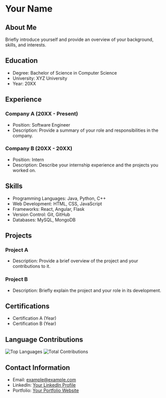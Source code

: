 # Your Name

## About Me

Briefly introduce yourself and provide an overview of your background, skills, and interests.

## Education

- Degree: Bachelor of Science in Computer Science
- University: XYZ University
- Year: 20XX

## Experience

### Company A (20XX - Present)

- Position: Software Engineer
- Description: Provide a summary of your role and responsibilities in the company.

### Company B (20XX - 20XX)

- Position: Intern
- Description: Describe your internship experience and the projects you worked on.

## Skills

- Programming Languages: Java, Python, C++
- Web Development: HTML, CSS, JavaScript
- Frameworks: React, Angular, Flask
- Version Control: Git, GitHub
- Databases: MySQL, MongoDB

## Projects

### Project A

- Description: Provide a brief overview of the project and your contributions to it.

### Project B

- Description: Briefly explain the project and your role in its development.

## Certifications

- Certification A (Year)
- Certification B (Year)

## Language Contributions

![Top Languages](https://github-readme-stats.vercel.app/api/top-langs/?username=YourUsername&layout=compact&hide=html)
![Total Contributions](https://github-readme-stats.vercel.app/api?username=YourUsername&show_icons=true)

## Contact Information

- Email: example@example.com
- LinkedIn: [Your LinkedIn Profile](https://www.linkedin.com/your-profile)
- Portfolio: [Your Portfolio Website](https://www.your-portfolio-website.com)

